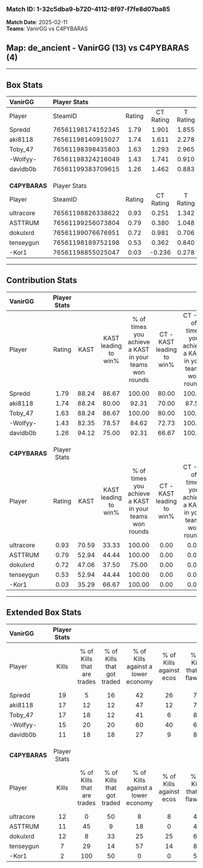 ### Match ID: 1-32c5dba9-b720-4112-8f97-f7fe8d07ba85  
**Match Date**: 2025-02-11  
**Teams**: VanirGG vs C4PYBARAS  

## **Map**: de_ancient - VanirGG (13) vs C4PYBARAS (4)  
---  

## Box Stats  

| **VanirGG**   | Player Stats      |        |           |          |       |       |       |         |        |      |     |
| :- | :- | :-: | :-: | :-: | :-: | :-: | :-: | :-: | :-: | :-: | :-: |
| Player        | SteamID           | Rating | CT Rating | T Rating | KAST  |  ADR  | Kills | Assists | Deaths | K/D  | HS% |
| Spredd        | 76561198174152345 |  1.79  |   1.901   |  1.855   | 88.24 | 112.8 |  19   |    2    |   8    | 2.38 | 26  |
| aki8118       | 76561198140915027 |  1.74  |   1.611   |  2.278   | 88.24 | 93.1  |  17   |    5    |   5    | 3.40 | 70  |
| Toby_47       | 76561198398435803 |  1.63  |   1.293   |  2.965   | 88.24 | 100.9 |  17   |    8    |   10   | 1.70 | 64  |
| -Wolfyy-      | 76561198324216049 |  1.43  |   1.741   |  0.910   | 82.35 | 89.6  |  15   |    6    |   10   | 1.50 | 80  |
| davidb0b      | 76561199383709615 |  1.26  |   1.462   |  0.883   | 94.12 | 86.3  |  11   |    9    |   12   | 0.92 | 54  |
|               |                   |        |           |          |       |       |       |         |        |      |     |
|               |                   |        |           |          |       |       |       |         |        |      |     |
|               |                   |        |           |          |       |       |       |         |        |      |     |
| **C4PYBARAS** | Player Stats      |        |           |          |       |       |       |         |        |      |     |
| Player        | SteamID           | Rating | CT Rating | T Rating | KAST  |  ADR  | Kills | Assists | Deaths | K/D  | HS% |
| uItracore     | 76561198826338622 |  0.93  |   0.251   |  1.342   | 70.59 | 71.7  |  12   |    2    |   16   | 0.75 | 58  |
| ASTTRUM       | 76561199256073804 |  0.79  |   0.380   |  1.048   | 52.94 | 69.6  |  11   |    5    |   15   | 0.73 | 63  |
| dokulxrd      | 76561199076676951 |  0.72  |   0.981   |  0.706   | 47.06 | 73.9  |  12   |    1    |   17   | 0.71 | 50  |
| tenseygun     | 76561198189752198 |  0.53  |   0.362   |  0.840   | 52.94 | 67.8  |   7   |    2    |   16   | 0.44 | 57  |
| -Kor1         | 76561198855025047 |  0.03  |  -0.236   |  0.278   | 35.29 | 29.9  |   2   |    3    |   16   | 0.13 | 100 |
---  

## Contribution Stats  

| **VanirGG**   | Player Stats |       |                      |                                                        |                           |                                                             |                          |                                                            |
| :- | :-: | :-: | :-: | :-: | :-: | :-: | :-: | :-: |
| Player        |    Rating    | KAST  | KAST leading to win% | % of times you achieve a KAST in your teams won rounds | CT - KAST leading to win% | CT - % of times you achieve a KAST in your teams won rounds | T - KAST leading to win% | T - % of times you achieve a KAST in your teams won rounds |
| Spredd        |     1.79     | 88.24 |        86.67         |                         100.00                         |           80.00           |                           100.00                            |          100.00          |                           100.00                           |
| aki8118       |     1.74     | 88.24 |        80.00         |                         92.31                          |           70.00           |                            87.50                            |          100.00          |                           100.00                           |
| Toby_47       |     1.63     | 88.24 |        86.67         |                         100.00                         |           80.00           |                           100.00                            |          100.00          |                           100.00                           |
| -Wolfyy-      |     1.43     | 82.35 |        78.57         |                         84.62                          |           72.73           |                           100.00                            |          100.00          |                           60.00                            |
| davidb0b      |     1.26     | 94.12 |        75.00         |                         92.31                          |           66.67           |                           100.00                            |          100.00          |                           80.00                            |
|               |              |       |                      |                                                        |                           |                                                             |                          |                                                            |
|               |              |       |                      |                                                        |                           |                                                             |                          |                                                            |
|               |              |       |                      |                                                        |                           |                                                             |                          |                                                            |
| **C4PYBARAS** | Player Stats |       |                      |                                                        |                           |                                                             |                          |                                                            |
| Player        |    Rating    | KAST  | KAST leading to win% | % of times you achieve a KAST in your teams won rounds | CT - KAST leading to win% | CT - % of times you achieve a KAST in your teams won rounds | T - KAST leading to win% | T - % of times you achieve a KAST in your teams won rounds |
| uItracore     |     0.93     | 70.59 |        33.33         |                         100.00                         |           0.00            |                            0.00                             |          40.00           |                           100.00                           |
| ASTTRUM       |     0.79     | 52.94 |        44.44         |                         100.00                         |           0.00            |                            0.00                             |          57.14           |                           100.00                           |
| dokulxrd      |     0.72     | 47.06 |        37.50         |                         75.00                          |           0.00            |                            0.00                             |          60.00           |                           75.00                            |
| tenseygun     |     0.53     | 52.94 |        44.44         |                         100.00                         |           0.00            |                            0.00                             |          57.14           |                           100.00                           |
| -Kor1         |     0.03     | 35.29 |        66.67         |                         100.00                         |           0.00            |                            0.00                             |          80.00           |                           100.00                           |
---  

## Extended Box Stats  

| **VanirGG**   | Player Stats |                            |                            |                                    |                         |                              |                                 |        |                             |                                     |                          |                               |                            |
| :- | :-: | :-: | :-: | :-: | :-: | :-: | :-: | :-: | :-: | :-: | :-: | :-: | :-: |
| Player        |    Kills     | % of Kills that are trades | % of Kills that got traded | % of Kills against a lower economy | % of Kills against ecos | % of Kills that are flawless | % of Kills that are close duels | Deaths | % of Deaths that get traded | % of Deaths against a lower economy | % of Deaths against ecos | % of Deaths that are flawless | % of Deaths that are close |
| Spredd        |      19      |             5              |             16             |                 42                 |           26            |              74              |                5                |   8    |             38              |                 13                  |            0             |              75               |             0              |
| aki8118       |      17      |             12             |             12             |                 47                 |           12            |              76              |                6                |   5    |             40              |                 20                  |            20            |              100              |             0              |
| Toby_47       |      17      |             18             |             12             |                 41                 |            6            |              82              |                0                |   10   |             50              |                 30                  |            20            |              20               |             30             |
| -Wolfyy-      |      15      |             20             |             20             |                 60                 |           40            |              67              |                7                |   10   |             20              |                 20                  |            0             |              50               |             10             |
| davidb0b      |      11      |             18             |             18             |                 27                 |            9            |              82              |                0                |   12   |              8              |                 33                  |            17            |              50               |             8              |
|               |              |                            |                            |                                    |                         |                              |                                 |        |                             |                                     |                          |                               |                            |
|               |              |                            |                            |                                    |                         |                              |                                 |        |                             |                                     |                          |                               |                            |
|               |              |                            |                            |                                    |                         |                              |                                 |        |                             |                                     |                          |                               |                            |
| **C4PYBARAS** | Player Stats |                            |                            |                                    |                         |                              |                                 |        |                             |                                     |                          |                               |                            |
| Player        |    Kills     | % of Kills that are trades | % of Kills that got traded | % of Kills against a lower economy | % of Kills against ecos | % of Kills that are flawless | % of Kills that are close duels | Deaths | % of Deaths that get traded | % of Deaths against a lower economy | % of Deaths against ecos | % of Deaths that are flawless | % of Deaths that are close |
| uItracore     |      12      |             0              |             50             |                 8                  |            8            |              42              |                0                |   16   |             19              |                  6                  |            0             |              75               |             6              |
| ASTTRUM       |      11      |             45             |             9              |                 18                 |            0            |              45              |               27                |   15   |             13              |                 13                  |            7             |              80               |             0              |
| dokulxrd      |      12      |             8              |             33             |                 25                 |           25            |              67              |                0                |   17   |             12              |                 12                  |            6             |              71               |             0              |
| tenseygun     |      7       |             29             |             14             |                 57                 |           14            |              86              |               29                |   16   |             13              |                  6                  |            6             |              75               |             13             |
| -Kor1         |      2       |            100             |             50             |                 0                  |            0            |              50              |                0                |   16   |             19              |                 13                  |            6             |              81               |             0              |
